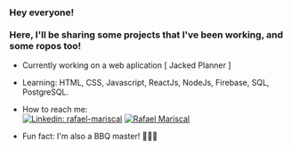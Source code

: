 <!--
**RafaelMariscal/RafaelMariscal** is a ✨ _special_ ✨ repository because its `README.md` (this file) appears on your GitHub profile.

Here are some ideas to get you started:

- 🔭 I’m currently working on ...
- 🌱 I’m currently learning ...
- 👯 I’m looking to collaborate on ...
- 🤔 I’m looking for help with ...
- 💬 Ask me about ...
- 📫 How to reach me: ...
- 😄 Pronouns: ...
- ⚡ Fun fact: ...
-->

### Hey everyone! </br></br>Here, I'll be sharing some projects that I've been working, and some ropos too!

- Currently working on a web aplication [ Jacked Planner ] 

- Learning: HTML, CSS, Javascript, ReactJs, NodeJs, Firebase, SQL, PostgreSQL.

- How to reach me: </br>
[![Linkedin: rafael-mariscal](https://img.shields.io/badge/LinkedIn-0077B5?style=for-the-badge&logo=linkedin&logoColor=white)](https://www.linkedin.com/in/rafael-mariscal/)
[![Rafael Mariscal](https://img.shields.io/badge/Gmail-D14836?style=for-the-badge&logo=gmail&logoColor=white)](mailto:rafael_mariscal_@outlook.com)

- Fun fact: I'm also a BBQ master! 🔪🥩🔥
